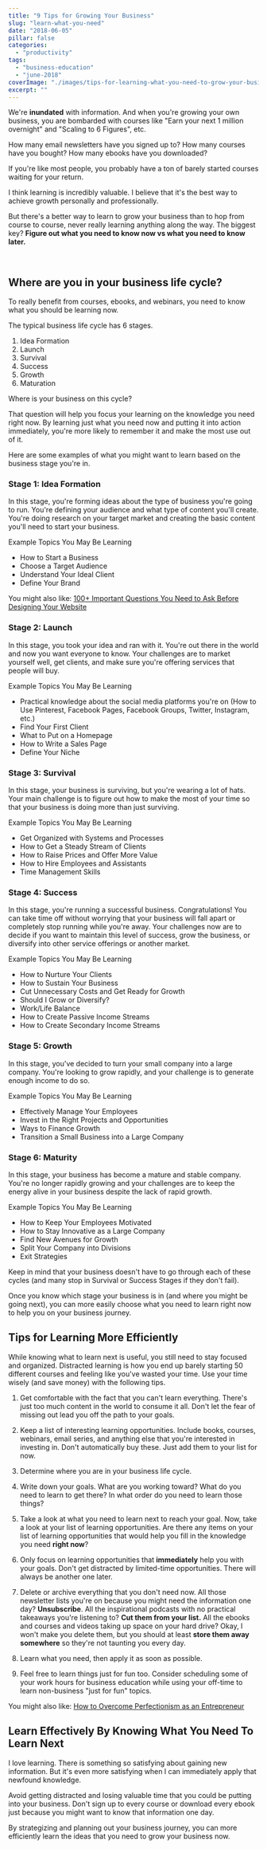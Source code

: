 ```yaml
---
title: "9 Tips for Growing Your Business"
slug: "learn-what-you-need"
date: "2018-06-05"
pillar: false
categories: 
  - "productivity"
tags: 
  - "business-education"
  - "june-2018"
coverImage: "./images/tips-for-learning-what-you-need-to-grow-your-business.png"
excerpt: ""
---
```


We're **inundated** with information. And when you're growing your own business, you are bombarded with courses like "Earn your next 1 million overnight" and "Scaling to 6 Figures", etc.

How many email newsletters have you signed up to? How many courses have you bought? How many ebooks have you downloaded?

If you're like most people, you probably have a ton of barely started courses waiting for your return.

I think learning is incredibly valuable. I believe that it's the best way to achieve growth personally and professionally.

But there's a better way to learn to grow your business than to hop from course to course, never really learning anything along the way. The biggest key? **Figure out what you need to know now vs what you need to know later.**


 

## Where are you in your business life cycle?

To really benefit from courses, ebooks, and webinars, you need to know what you should be learning now.

The typical business life cycle has 6 stages.

1. Idea Formation
2. Launch
3. Survival
4. Success
5. Growth
6. Maturation

Where is your business on this cycle?

That question will help you focus your learning on the knowledge you need right now. By learning just what you need now and putting it into action immediately, you're more likely to remember it and make the most use out of it.

Here are some examples of what you might want to learn based on the business stage you're in.

### Stage 1: Idea Formation

In this stage, you're forming ideas about the type of business you're going to run. You're defining your audience and what type of content you'll create. You're doing research on your target market and creating the basic content you'll need to start your business.

Example Topics You May Be Learning

- How to Start a Business
- Choose a Target Audience
- Understand Your Ideal Client
- Define Your Brand

You might also like: [100+ Important Questions You Need to Ask Before Designing Your Website](/blog/before-designing-your-website)

### Stage 2: Launch

In this stage, you took your idea and ran with it. You're out there in the world and now you want everyone to know. Your challenges are to market yourself well, get clients, and make sure you're offering services that people will buy.

Example Topics You May Be Learning

- Practical knowledge about the social media platforms you're on (How to Use Pinterest, Facebook Pages, Facebook Groups, Twitter, Instagram, etc.)
- Find Your First Client
- What to Put on a Homepage
- How to Write a Sales Page
- Define Your Niche

### Stage 3: Survival

In this stage, your business is surviving, but you're wearing a lot of hats. Your main challenge is to figure out how to make the most of your time so that your business is doing more than just surviving.

Example Topics You May Be Learning

- Get Organized with Systems and Processes
- How to Get a Steady Stream of Clients
- How to Raise Prices and Offer More Value
- How to Hire Employees and Assistants
- Time Management Skills

### Stage 4: Success

In this stage, you're running a successful business. Congratulations! You can take time off without worrying that your business will fall apart or completely stop running while you're away. Your challenges now are to decide if you want to maintain this level of success, grow the business, or diversify into other service offerings or another market.

Example Topics You May Be Learning

- How to Nurture Your Clients
- How to Sustain Your Business
- Cut Unnecessary Costs and Get Ready for Growth
- Should I Grow or Diversify?
- Work/Life Balance
- How to Create Passive Income Streams
- How to Create Secondary Income Streams

### Stage 5: Growth

In this stage, you've decided to turn your small company into a large company. You're looking to grow rapidly, and your challenge is to generate enough income to do so.

Example Topics You May Be Learning

- Effectively Manage Your Employees
- Invest in the Right Projects and Opportunities
- Ways to Finance Growth
- Transition a Small Business into a Large Company

### Stage 6: Maturity

In this stage, your business has become a mature and stable company. You're no longer rapidly growing and your challenges are to keep the energy alive in your business despite the lack of rapid growth.

Example Topics You May Be Learning

- How to Keep Your Employees Motivated
- How to Stay Innovative as a Large Company
- Find New Avenues for Growth
- Split Your Company into Divisions
- Exit Strategies

Keep in mind that your business doesn't have to go through each of these cycles (and many stop in Survival or Success Stages if they don't fail).

Once you know which stage your business is in (and where you might be going next), you can more easily choose what you need to learn right now to help you on your business journey.

## Tips for Learning More Efficiently

While knowing what to learn next is useful, you still need to stay focused and organized. Distracted learning is how you end up barely starting 50 different courses and feeling like you've wasted your time. Use your time wisely (and save money) with the following tips.

1. Get comfortable with the fact that you can't learn everything. There's just too much content in the world to consume it all. Don't let the fear of missing out lead you off the path to your goals.
    
2. Keep a list of interesting learning opportunities. Include books, courses, webinars, email series, and anything else that you're interested in investing in. Don't automatically buy these. Just add them to your list for now.
    
3. Determine where you are in your business life cycle.
    
4. Write down your goals. What are you working toward? What do you need to learn to get there? In what order do you need to learn those things?
    
5. Take a look at what you need to learn next to reach your goal. Now, take a look at your list of learning opportunities. Are there any items on your list of learning opportunities that would help you fill in the knowledge you need **right now**?
    
6. Only focus on learning opportunities that **immediately** help you with your goals. Don't get distracted by limited-time opportunities. There will always be another one later.
    
7. Delete or archive everything that you don't need now. All those newsletter lists you're on because you might need the information one day? **Unsubscribe**. All the inspirational podcasts with no practical takeaways you're listening to? **Cut them from your list.** All the ebooks and courses and videos taking up space on your hard drive? Okay, I won't make you delete them, but you should at least **store them away somewhere** so they're not taunting you every day.
    
8. Learn what you need, then apply it as soon as possible.
    
9. Feel free to learn things just for fun too. Consider scheduling some of your work hours for business education while using your off-time to learn non-business "just for fun" topics.
    

You might also like: [How to Overcome Perfectionism as an Entrepreneur](/blog/overcome-perfectionism-as-an-entrepreneur)

## Learn Effectively By Knowing What You Need To Learn Next

I love learning. There is something so satisfying about gaining new information. But it's even more satisfying when I can immediately apply that newfound knowledge.

Avoid getting distracted and losing valuable time that you could be putting into your business. Don't sign up to every course or download every ebook just because you might want to know that information one day.

By strategizing and planning out your business journey, you can more efficiently learn the ideas that you need to grow your business now.